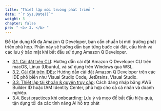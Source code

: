```yaml
---
title: "Thiết lập môi trường phát triển "
date: "`r Sys.Date()`"
weight: 3
chapter: false
pre: " <b> 3. </b> "
---
```


Để tận dụng tối đa Amazon Q Developer, bạn cần chuẩn bị môi trường phát triển phù hợp. Phần này sẽ hướng dẫn bạn từng bước cài đặt, cấu hình và các lưu ý bảo mật khi bắt đầu sử dụng Amazon Q Developer.

- [3.1. Cài đặt trên CLI](3.1-install-on-cli/): Hướng dẫn cài đặt Amazon Q Developer CLI trên macOS, Linux (Ubuntu), và sử dụng trên Windows qua WSL.
- [3.2. Cài đặt trên IDEs](3.2-install-on-ides/): Hướng dẫn cài đặt Amazon Q Developer trên các IDE phổ biến như Visual Studio Code, JetBrains, Visual Studio.
- [3.3. Thiết lập tài khoản & quyền truy cập](3.3-setting-up-credentials/): Cách đăng nhập bằng AWS Builder ID hoặc IAM Identity Center, phù hợp cho cả cá nhân và doanh nghiệp.
- [3.4. Best practices khi onboarding](3.4-best-practices/): Lưu ý và mẹo để bắt đầu hiệu quả, tận dụng tối đa các tính năng AI hỗ trợ phát